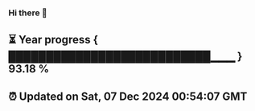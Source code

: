 ### Hi there 👋
⏳ Year progress { ███████████████████████████▁▁▁ } 93.18 %
---
⏰ Updated on Sat, 07 Dec 2024 00:54:07 GMT
---
